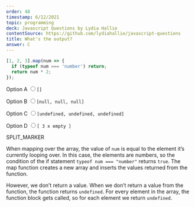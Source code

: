 ```yaml
---
order: 48
timestamp: 6/12/2021
topic: programming
deck: Javascript Questions by Lydia Hallie
contentSource: https://github.com/lydiahallie/javascript-questions
title: What's the output?
answer: C
---
```


  

```javascript
[1, 2, 3].map(num => {
  if (typeof num === 'number') return;
  return num * 2;
});
```


<label for="option-A">Option A</label>
<input type="radio" name="answer-option" id="option-A" value="A">`[]`</input>
    

<label for="option-B">Option B</label>
<input type="radio" name="answer-option" id="option-B" value="B">`[null, null, null]`</input>
    

<label for="option-C">Option C</label>
<input type="radio" name="answer-option" id="option-C" value="C">`[undefined, undefined, undefined]`</input>
    

<label for="option-D">Option D</label>
<input type="radio" name="answer-option" id="option-D" value="D">`[ 3 x empty ]`</input>
    




SPLIT_MARKER

When mapping over the array, the value of `num` is equal to the element it’s currently looping over. In this case, the elements are numbers, so the condition of the if statement `typeof num === "number"` returns `true`. The map function creates a new array and inserts the values returned from the function.

However, we don’t return a value. When we don’t return a value from the function, the function returns `undefined`. For every element in the array, the function block gets called, so for each element we return `undefined`.



